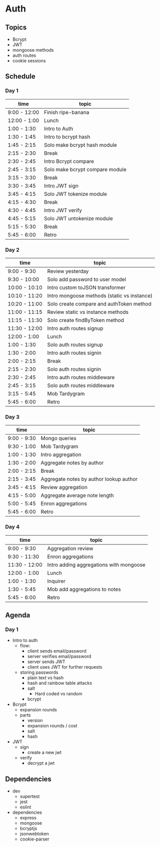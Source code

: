 # Auth

## Topics

* Bcrypt
* JWT
* mongoose methods
* auth routes
* cookie sessions

## Schedule

### Day 1

time | topic
--- | ---
9:00 - 12:00 | Finish ripe-banana
12:00 - 1:00 | Lunch
1:00 - 1:30 | Intro to Auth
1:30 - 1:45 | Intro to bcrypt hash
1:45 - 2:15 | Solo make bcrypt hash module
2:15 - 2:30 | Break
2:30 - 2:45 | Intro Bcrypt compare
2:45 - 3:15 | Solo make bcrypt compare module
3:15 - 3:30 | Break
3:30 - 3:45 | Intro JWT sign
3:45 - 4:15 | Solo JWT tokenize module
4:15 - 4:30 | Break
4:30 - 4:45 | Intro JWT verify
4:45 - 5:15 | Solo JWT untokenize module
5:15 - 5:30 | Break
5:45 - 6:00 | Retro

### Day 2

time | topic
--- | ---
9:00 - 9:30 | Review yesterday
9:30 - 10:00 | Solo add password to user model
10:00 - 10:10 | Intro custom toJSON transformer
10:10 - 11:20 | Intro mongoose methods (static vs instance)
10:20 - 11:00 | Solo create compare and authToken method
11:00 - 11:15 | Review static vs instance methods
11:15 - 11:30 | Solo create findByToken method
11:30 - 12:00 | Intro auth routes signup
12:00 - 1:00 | Lunch
1:00 - 1:30 | Solo auth routes signup
1:30 - 2:00 | Intro auth routes signin
2:00 - 2:15 | Break
2:15 - 2:30 | Solo auth routes signin
2:30 - 2:45 | Intro auth routes middleware
2:45 - 3:15 | Solo auth routes middleware
3:15 - 5:45 | Mob Tardygram
5:45 - 6:00 | Retro

### Day 3

time | topic
--- | ---
9:00 - 9:30 | Mongo queries
9:30 - 1:00 | Mob Tardygram
1:00 - 1:30 | Intro aggregation
1:30 - 2:00 | Aggregate notes by author
2:00 - 2:15 | Break
2:15 - 3:45 | Aggregate notes by author lookup author
3:45 - 4:15 | Review aggregation
4:15 - 5:00 | Aggregate average note length
5:00 - 5:45 | Enron aggregations
5:45 - 6:00 | Retro

### Day 4

time | topic
--- | ---
9:00 - 9:30 | Aggregation review
9:30 - 11:30 | Enron aggregations
11:30 - 12:00 | Intro adding aggregations with mongoose
12:00 - 1:00 | Lunch
1:00 - 1:30 | Inquirer
1:30 - 5:45 | Mob add aggregations to notes
5:45 - 6:00 | Retro

## Agenda

### Day 1

* Intro to auth
  * flow:
    * client sends email/password
    * server verifies email/password
    * server sends JWT
    * client uses JWT for further requests
  * storing passwords
    * plain text vs hash
    * hash and rainbow table attacks
    * salt
      * Hard coded vs random
    * bcrypt
* Bcrypt
  * expansion rounds
  * parts
    * version
    * expansion rounds / cost
    * salt
    * hash
* JWT
  * sign
    * create a new jwt
  * verify
    * decrypt a jwt

## Dependencies

* dev
  * supertest
  * jest
  * eslint
* dependencies
  * express
  * mongoose
  * bcryptjs
  * jsonwebtoken
  * cookie-parser
